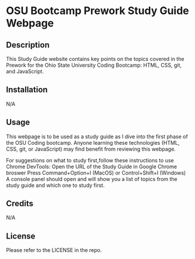 # OSU Bootcamp Prework Study Guide Webpage

## Description

This Study Guide website contains key points on the topics covered in the Prework for the Ohio State University Coding Bootcamp: HTML, CSS, git, and JavaScript. 

## Installation

N/A 

## Usage

This webpage is to be used as a study guide as I dive into the first phase of the OSU Coding bootcamp. Anyone learning these technologies (HTML, CSS, git, or JavaScript) may find benefit from reviewing this webpage. 

For suggestions on what to study first,follow these instructions to use Chrome DevTools:
Open the URL of the Study Guide in Google Chrome broswer
Press Command+Option+I (MacOS) or Control+Shift+I (Windows) 
A console panel should open and will show you a list of topics from the study guide and which one to study first.

## Credits

N/A

## License

Please refer to the LICENSE in the repo.
